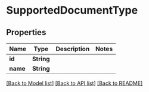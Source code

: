 # SupportedDocumentType

## Properties
Name | Type | Description | Notes
------------ | ------------- | ------------- | -------------
**id** | **String** |  | 
**name** | **String** |  | 

[[Back to Model list]](../README.md#documentation-for-models) [[Back to API list]](../README.md#documentation-for-api-endpoints) [[Back to README]](../README.md)


